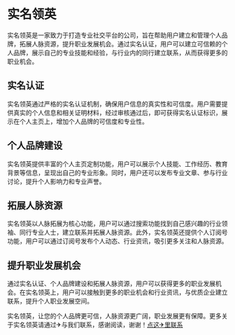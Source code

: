 # 实名领英
实名领英是一家致力于打造专业社交平台的公司，旨在帮助用户建立和管理个人品牌，拓展人脉资源，提升职业发展机会。通过实名认证，用户可以建立可信赖的个人品牌，展示自己的专业技能和经验，与行业内的同行建立联系，从而获得更多的职业机会。

## 实名认证
实名领英通过严格的实名认证机制，确保用户信息的真实性和可信度。用户需要提供真实的个人信息和相关证明材料，经过审核通过后，即可获得实名认证标识，展示在个人主页上，增加个人品牌的可信度和专业性。

## 个人品牌建设
实名领英提供丰富的个人主页定制功能，用户可以展示个人技能、工作经历、教育背景等信息，呈现出自己的专业形象。同时，用户还可以发布专业文章、参与行业讨论，提升个人影响力和专业声誉。

## 拓展人脉资源
实名领英以人脉拓展为核心功能，用户可以通过搜索功能找到自己感兴趣的行业领袖、同行专业人士，建立联系并拓展人脉资源。此外，实名领英还提供个人订阅号功能，用户可以通过订阅号发布个人动态、行业资讯，吸引更多关注和人脉资源。

## 提升职业发展机会
通过实名认证、个人品牌建设和拓展人脉资源，用户可以获得更多的职业发展机会。在实名领英上，用户可以接触到更多的职业机会和行业资讯，与优质企业建立联系，提升个人职业发展空间。

实名领英，让您的个人品牌更可信，人脉资源更广阔，职业发展更有保障。更多关于实名领英请通过✈与我们联系，感谢阅读，谢谢！[点这✈里联系](https://abc.k02.cc)